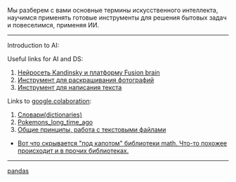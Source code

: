  Мы разберем с вами основные термины искусственного интеллекта, научимся применять готовые инструменты для решения бытовых задач и повеселимся, применяя ИИ.

----
Introduction to AI:

Useful links for AI and DS:

1) [Нейросеть Kandinsky и платформу Fusion brain](https://fusionbrain.ai/)
2) [Инструмент для раскрашивания фотографий](https://9may.mail.ru/restoration/)
3) [Инструмент для написания текста](https://developers.sber.ru/portal/products/gigachat?attempt=1)

Links to [google.colaboration](https://colab.research.google.com/?hl=ru):

1) [Словари(dictionaries)](https://colab.research.google.com/drive/1SDWZaWJfY7fnTwXiWenWqyqQYXwGlIKU)
2) [Pokemons_long_time_ago](https://colab.research.google.com/drive/1lVTIPfUTxyEUfAfcn6WPcyile1_rFf44?usp=sharing)
3) [Общие принципы, работа с текстовыми файлами](https://colab.research.google.com/drive/1DsP-gXKke9dGQmd6Xrs1-hrYxHIWOctN#scrollTo=0csCZ79evezT)

- [Вот что скрывается "под капотом" библиотеки math. Что-то похожее происходит и в прочих библиотеках.](https://github.com/python/cpython/blob/3.11/Doc/library/math.rst)

---

[pandas](https://drive.google.com/file/d/1FkA1X3sm9efFB68NP2rtyPXa_D17hi6B/view?usp=sharing)
